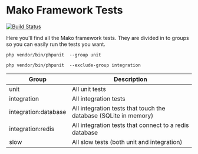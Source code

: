 # Mako Framework Tests

[![Build Status](https://github.com/mako-framework/framework/workflows/Tests/badge.svg)](https://github.com/mako-framework/framework/actions?query=workflow%3ATests)

Here you'll find all the Mako framework tests. They are divided in to groups so you can easily run the tests you want.

	php vendor/bin/phpunit  --group unit

	php vendor/bin/phpunit  --exclude-group integration

| Group                | Description                                                           |
|----------------------|-----------------------------------------------------------------------|
| unit                 | All unit tests                                                        |
| integration          | All integration tests                                                 |
| integration:database | All integration tests that touch the database (SQLite in memory)      |
| integration:redis    | All integration tests that connect to a redis database                |
| slow                 | All slow tests (both unit and integration)                            |
